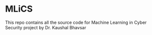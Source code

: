 # MLiCS
This repo contains all the source code for Machine Learning in Cyber Security project by Dr. Kaushal Bhavsar
